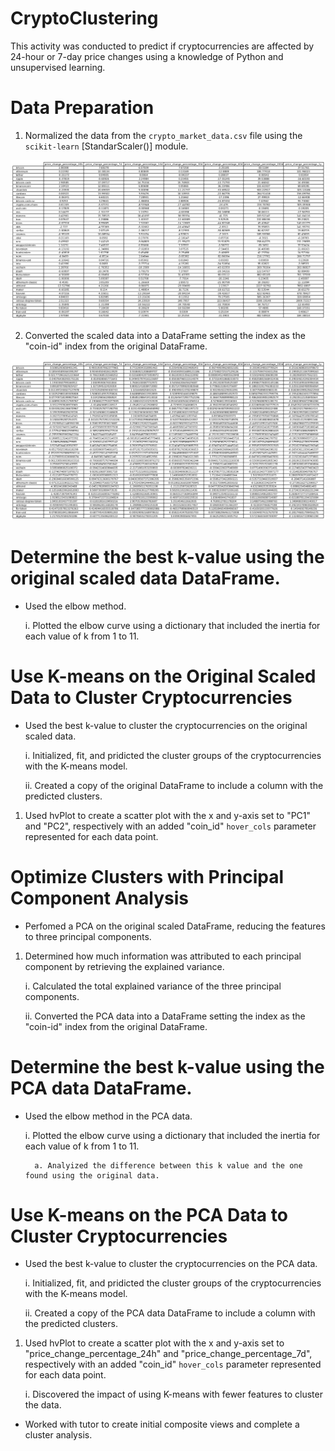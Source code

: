 # CryptoClustering

This activity was conducted to predict if cryptocurrencies are affected by 24-hour or 7-day price changes using a knowledge of Python and unsupervised learning.

# Data Preparation

1. Normalized the data from the `crypto_market_data.csv` file using the `scikit-learn` [StandarScaler()] module.

![Local Image](Data_Images/summary_statistics_df.png)

2. Converted the scaled data into a DataFrame setting the index as the "coin-id" index from the original DataFrame.

![Local Image](Data_Images/scaled_data_df.png)

# Determine the best k-value using the original scaled data DataFrame.
* Used the elbow method.

    i. Plotted the elbow curve using a dictionary that included the inertia for each value of k from 1 to 11. 

# Use K-means on the Original Scaled Data to Cluster Cryptocurrencies
* Used the best k-value to cluster the cryptocurrencies on the original scaled data.

    i. Initialized, fit, and pridicted the cluster groups of the cryptocurrencies with the K-means model.

    ii. Created a copy of the original DataFrame to include a column with the predicted clusters.

1. Used hvPlot to create a scatter plot with the x and y-axis set to "PC1" and "PC2", respectively with an added "coin_id" `hover_cols` parameter represented for each data point. 


# Optimize Clusters with Principal Component Analysis
* Perfomed a PCA on the original scaled DataFrame, reducing the features to three principal components. 

1. Determined how much information was attributed to each principal component by retrieving the explained variance. 

    i. Calculated the total explained variance of the three principal components. 

    ii. Converted the PCA data into a DataFrame setting the index as the "coin-id" index from the original DataFrame.

# Determine the best k-value using the PCA data DataFrame.
* Used the elbow method in the PCA data.

    i. Plotted the elbow curve using a dictionary that included the inertia for each value of k from 1 to 11. 

        a. Analyized the difference between this k value and the one found using the original data.

# Use K-means on the PCA Data to Cluster Cryptocurrencies
* Used the best k-value to cluster the cryptocurrencies on the PCA data.

    i. Initialized, fit, and pridicted the cluster groups of the cryptocurrencies with the K-means model.

    ii. Created a copy of the PCA data DataFrame to include a column with the predicted clusters.

1. Used hvPlot to create a scatter plot with the x and y-axis set to "price_change_percentage_24h" and "price_change_percentage_7d", respectively with an added "coin_id" `hover_cols` parameter represented for each data point.

    i. Discovered the impact of using K-means with fewer features to cluster the data. 

* Worked with tutor to create initial composite views and complete a cluster analysis.